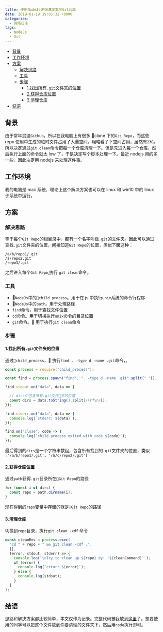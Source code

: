 ```yaml
---
title: 使用NodeJs递归清理本地Git仓库
date: 2019-01-19 19:05:32 +0800
categories:
  - 网络日志
tags:
  - NodeJs
  - Git
---
```


<!-- TOC -->

- [背景](#背景)
- [工作环境](#工作环境)
- [方案](#方案)
  - [解决思路](#解决思路)
  - [工具](#工具)
  - [步骤](#步骤)
    - [1.找出所有`.git`文件夹的位置](#1找出所有git文件夹的位置)
    - [2.获得仓库位置](#2获得仓库位置)
    - [3.清理仓库](#3清理仓库)
- [结语](#结语)

<!-- /TOC -->

## 背景

由于常年混迹`Github`，所以在我电脑上有很多 clone 下的`Git Repo`，而这些 repo 使用中生成的临时文件占用了大量空间。粗略看了下空间占用，居然有`23G`。所以决定通过`git clean`命令把每一个仓库清理一下。但是先进入每一个仓库，然后执行上面的命令就太 low 了，于是决定写个脚本处理一下。最近 nodejs 用的多一些，因此决定用 nodejs 来处理这件事。

<!-- more -->

## 工作环境

我的电脑是 mac 系统，理论上这个解决方案也可以在 linux 和 win10 中的 linux 子系统中运行。

## 方案

### 解决思路

鉴于每个`Git Repo`的根目录中，都有一个名字叫做`.git`的文件夹。因此可以通过查找`.git`文件夹的位置，间接知道`Git Repo`的位置，类似下面这种：

```shell
/a/b/repo1/.git
/z/repo2.git
/repo3/.git
```

之后进入每个`Git Repo`,执行 `git clean`命令。

### 工具

- `NodeJs`中的`child_process`。用于在 js 中执行`unix`系统的命令行程序
- `NodeJs`中的`path`。用于处理路径
- `find`命令。用于查找文件位置
- `cd`命令。用于切换执行`unix`命令的目录位置
- `git`命令。 用于执行`git clean`命令

### 步骤

#### 1.找出所有`.git`文件夹的位置

通过`child_process`， 执行`find . -type d -name .git`命令，。

```javascript
const process = require("child_process");

const find = process.spawn("find", ". -type d -name .git".split(" "));

find.stdout.on("data", data => {

  // dirs中包含所有.git文件夹的位置
  const dirs = data.toString().split(/\r?\n/));
});

find.stderr.on("data", data => {
  console.log(`stderr: ${data}`);
});

find.on("close", code => {
  console.log(`child process exited with code ${code}`);
});
```

最后得到的`dirs`是一个字符串数组，包含所有找到的`.git`文件夹的位置，类似`['/a/b/repo1/.git', '/b/c/repo2/.git']`

#### 2.获得仓库位置

通过`path`获得`.git`目录所在`Git Repo`的路径

```javascript
for (const i of dirs) {
  const repo = path.dirname(i);
}
```

现在得到的`repo`变量中存储的就是`Git Repo`的路径

#### 3.清理仓库

切换到`repo`目录，执行`git clean -xdf` 命令

```javascript
const cleanRes = process.exec(
  "cd " + repo + " && git clean -xdf .",
  {},
  (error, stdout, stderr) => {
    console.log(`\nTry to clean up ${repo} by: '${cleanCommand}'`);
    if (error) {
      console.log(`error: ${error}`);
    } else {
      console.log(stdout);
    }
  }
);
```

## 结语

思路和解决方案都比较简单，本文仅作为记录。完整代码被我放到[这里](https://gist.github.com/44492b93fc37e3902f725dfd7bd981fb.git)了。想要使用的同学可以把这个文件放到你要清理的文件夹下，然后用`node`执行即可。
